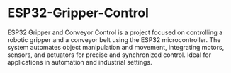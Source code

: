 # ESP32-Gripper-Control
ESP32 Gripper and Conveyor Control is a project focused on controlling a robotic gripper and a conveyor belt using the ESP32 microcontroller. The system automates object manipulation and movement, integrating motors, sensors, and actuators for precise and synchronized control. Ideal for applications in automation and industrial settings.
